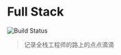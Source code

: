 # Full Stack

![Build Status](https://travis-ci.org/zoeminghong/full-stack.svg?branch=master)

> 记录全栈工程师的路上的点点滴滴

